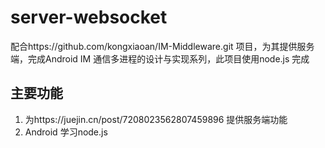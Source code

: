 # server-websocket
配合https://github.com/kongxiaoan/IM-Middleware.git 项目，为其提供服务端，完成Android IM 通信多进程的设计与实现系列，此项目使用node.js 完成


## 主要功能

1. 为https://juejin.cn/post/7208023562807459896 提供服务端功能
2. Android 学习node.js 